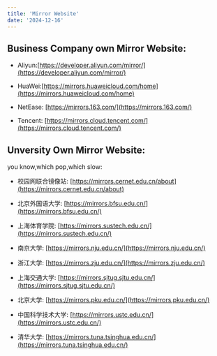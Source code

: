 ```yaml
---
title: 'Mirror Website'
date: '2024-12-16'
---
```

## Business Company own Mirror Website:
* Aliyun:[https://developer.aliyun.com/mirror/](https://developer.aliyun.com/mirror/)

* HuaWei:[https://mirrors.huaweicloud.com/home](https://mirrors.huaweicloud.com/home)

* NetEase: [https://mirrors.163.com/](https://mirrors.163.com/)

* Tencent: [https://mirrors.cloud.tencent.com/](https://mirrors.cloud.tencent.com/)

## Unversity Own Mirror Website:
you know,which pop,which slow:

* 校园网联合镜像站: [https://mirrors.cernet.edu.cn/about](https://mirrors.cernet.edu.cn/about)

* 北京外国语大学: [https://mirrors.bfsu.edu.cn/](https://mirrors.bfsu.edu.cn/)

* 上海体育学院: [https://mirrors.sustech.edu.cn/](https://mirrors.sustech.edu.cn/)

* 南京大学: [https://mirrors.nju.edu.cn/](https://mirrors.nju.edu.cn/)

* 浙江大学: [https://mirrors.zju.edu.cn/](https://mirrors.zju.edu.cn/)

* 上海交通大学: [https://mirrors.sjtug.sjtu.edu.cn/](https://mirrors.sjtug.sjtu.edu.cn/)

* 北京大学: [https://mirrors.pku.edu.cn/](https://mirrors.pku.edu.cn/)

* 中国科学技术大学: [https://mirrors.ustc.edu.cn/](https://mirrors.ustc.edu.cn/)

*  清华大学: [https://mirrors.tuna.tsinghua.edu.cn/](https://mirrors.tuna.tsinghua.edu.cn/)



